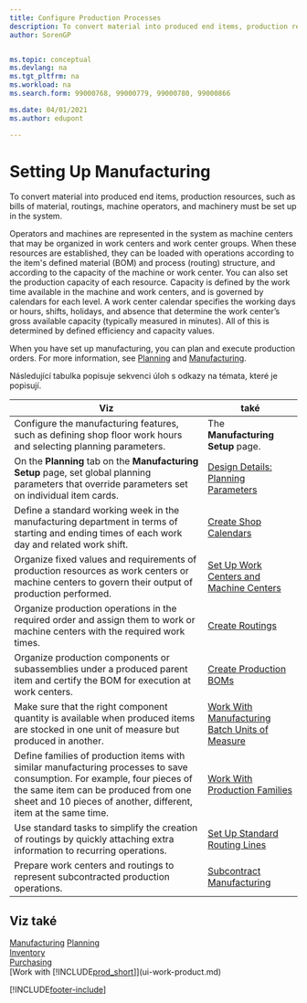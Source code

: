 ```yaml
---
title: Configure Production Processes
description: To convert material into produced end items, production resources, such as bills of material, routings, machine operators, and machinery must be set up in the system.
author: SorenGP


ms.topic: conceptual
ms.devlang: na
ms.tgt_pltfrm: na
ms.workload: na
ms.search.form: 99000768, 99000779, 99000780, 99000866

ms.date: 04/01/2021
ms.author: edupont

---
```

# Setting Up Manufacturing

To convert material into produced end items, production resources, such as bills of material, routings, machine operators, and machinery must be set up in the system.

Operators and machines are represented in the system as machine centers that may be organized in work centers and work center groups. When these resources are established, they can be loaded with operations according to the item's defined material (BOM) and process (routing) structure, and according to the capacity of the machine or work center. You can also set the production capacity of each resource. Capacity is defined by the work time available in the machine and work centers, and is governed by calendars for each level. A work center calendar specifies the working days or hours, shifts, holidays, and absence that determine the work center’s gross available capacity (typically measured in minutes). All of this is determined by defined efficiency and capacity values.

When you have set up manufacturing, you can plan and execute production orders. For more information, see [Planning](production-planning.md) and [Manufacturing](production-manage-manufacturing.md).



Následující tabulka popisuje sekvenci úloh s odkazy na témata, které je popisují.

| **Viz** | **také** |
|------------|-------------|  
| Configure the manufacturing features, such as defining shop floor work hours and selecting planning parameters. | The **Manufacturing Setup** page. |
| On the **Planning** tab on the **Manufacturing Setup** page, set global planning parameters that override parameters set on individual item cards. | [Design Details: Planning Parameters](design-details-planning-parameters.md) |
| Define a standard working week in the manufacturing department in terms of starting and ending times of each work day and related work shift. | [Create Shop Calendars](production-how-to-create-work-center-calendars.md) |
| Organize fixed values and requirements of production resources as work centers or machine centers to govern their output of production performed. | [Set Up Work Centers and Machine Centers](production-how-to-set-up-work-and-machine-centers.md) |
| Organize production operations in the required order and assign them to work or machine centers with the required work times. | [Create Routings](production-how-to-create-routings.md) |
| Organize production components or subassemblies under a produced parent item and certify the BOM for execution at work centers. | [Create Production BOMs](production-how-to-create-production-boms.md) |
| Make sure that the right component quantity is available when produced items are stocked in one unit of measure but produced in another. | [Work With Manufacturing Batch Units of Measure](production-how-to-use-the-manufacturing-batch-unit-of-measure.md) |
| Define families of production items with similar manufacturing processes to save consumption. For example, four pieces of the same item can be produced from one sheet and 10 pieces of another, different, item at the same time. | [Work With Production Families](production-how-work-family.md) |
| Use standard tasks to simplify the creation of routings by quickly attaching extra information to recurring operations. | [Set Up Standard Routing Lines](production-how-set-up-standard-routing-lines.md) |
| Prepare work centers and routings to represent subcontracted production operations. | [Subcontract Manufacturing](production-how-to-subcontract-manufacturing.md) |

## Viz také
[Manufacturing](production-manage-manufacturing.md)
[Planning](production-planning.md)   
[Inventory](inventory-manage-inventory.md)  
[Purchasing](purchasing-manage-purchasing.md)  
[Work with [!INCLUDE[prod_short](includes/prod_short.md)]](ui-work-product.md)


[!INCLUDE[footer-include](includes/footer-banner.md)]